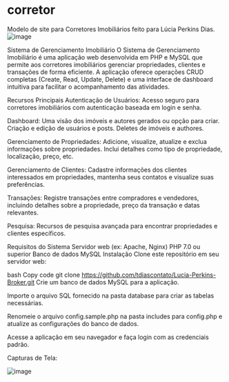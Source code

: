 # corretor
Modelo de site para Corretores Imobiliários feito para Lúcia Perkins Dias.
![image](https://github.com/tdiascontato/Lucia-Perkins-Broker/assets/98658691/d13541a9-d5ad-49c4-a886-0bf1f347baf3)


Sistema de Gerenciamento Imobiliário
O Sistema de Gerenciamento Imobiliário é uma aplicação web desenvolvida em PHP e MySQL que permite aos corretores imobiliários gerenciar propriedades, clientes e transações de forma eficiente. A aplicação oferece operações CRUD completas (Create, Read, Update, Delete) e uma interface de dashboard intuitiva para facilitar o acompanhamento das atividades.

Recursos Principais
Autenticação de Usuários: Acesso seguro para corretores imobiliários com autenticação baseada em login e senha.

Dashboard: Uma visão dos imóveis e autores gerados ou opção para criar. Criação e edição de usuários e posts. Deletes de imóveis e authores.

Gerenciamento de Propriedades: Adicione, visualize, atualize e exclua informações sobre propriedades. Inclui detalhes como tipo de propriedade, localização, preço, etc.

Gerenciamento de Clientes: Cadastre informações dos clientes interessados em propriedades, mantenha seus contatos e visualize suas preferências.

Transações: Registre transações entre compradores e vendedores, incluindo detalhes sobre a propriedade, preço da transação e datas relevantes.

Pesquisa: Recursos de pesquisa avançada para encontrar propriedades e clientes específicos.


Requisitos do Sistema
Servidor web (ex: Apache, Nginx)
PHP 7.0 ou superior
Banco de dados MySQL
Instalação
Clone este repositório em seu servidor web:

bash
Copy code
git clone https://github.com/tdiascontato/Lucia-Perkins-Broker.git
Crie um banco de dados MySQL para a aplicação.

Importe o arquivo SQL fornecido na pasta database para criar as tabelas necessárias.

Renomeie o arquivo config.sample.php na pasta includes para config.php e atualize as configurações do banco de dados.

Acesse a aplicação em seu navegador e faça login com as credenciais padrão.

Capturas de Tela:

![image](https://github.com/tdiascontato/Lucia-Perkins-Broker/assets/98658691/e53a9089-29ff-452f-8dc9-3fb1f738bfac)


